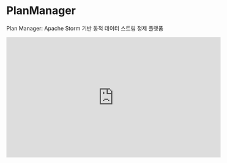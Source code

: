 # PlanManager
Plan Manager: Apache Storm 기반 동적 데이터 스트림 정제 플랫폼


<iframe width="560" height="315" src="https://youtu.be/Gl4ELhkaO84" frameborder="0" allowfullscreen></iframe>

